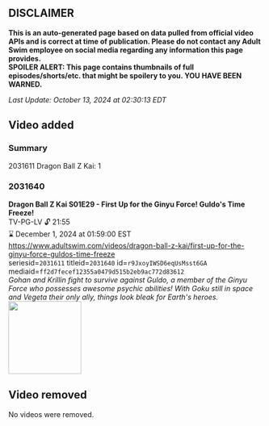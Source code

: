## DISCLAIMER
**This is an auto-generated page based on data pulled from official video APIs and is correct at time of publication. Please do not contact any Adult Swim employee on social media regarding any information this page provides.**  
**SPOILER ALERT: This page contains thumbnails of full episodes/shorts/etc. that might be spoilery to you. YOU HAVE BEEN WARNED.**  

_Last Update: October 13, 2024 at 02:30:13 EDT_
## Video added
### Summary
2031611 Dragon Ball Z Kai: 1  
### 2031640
**Dragon Ball Z Kai S01E29 - First Up for the Ginyu Force! Guldo's Time Freeze!**  
TV-PG-LV 🔓 21:55  
⌛ December 1, 2024 at 01:59:00 EST  
https://www.adultswim.com/videos/dragon-ball-z-kai/first-up-for-the-ginyu-force-guldos-time-freeze  
seriesid=`2031611` titleid=`2031640` id=`r9JxoyIWSD6eqUsMsst6GA` mediaid=`ff2d7fecef12355a0479d515b2eb9ac772d83612`  
_Gohan and Krillin fight to survive against Guldo, a member of the Ginyu Force who possesses awesome psychic abilities! With Goku still in space and Vegeta their only ally, things look bleak for Earth's heroes._  
<a href="https://i.cdn.turner.com/adultswim/big/image-upload/thumbnails/thumb-2_image-155684077911620.jpg"><img src="https://i.cdn.turner.com/adultswim/big/image-upload/thumbnails/thumb-2_image-155684077911620.jpg" height="144px" /></a>
## Video removed
No videos were removed.  
